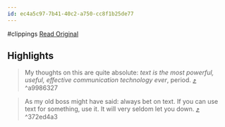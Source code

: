 ```yaml
---
id: ec4a5c97-7b41-40c2-a750-cc8f1b25de77
---
```


#clippings
[Read Original](https://graydon2.dreamwidth.org/193447.html)

## Highlights

> My thoughts on this are quite absolute: _text is the most powerful, useful, effective communication technology ever_, period. [⤴️](https://omnivore.app/me/graydon-2-always-bet-on-text-18b62674488#a9986327-3864-4a23-88e4-142e3366ce35)  ^a9986327

> As my old boss might have said: always bet on text. If you can use text for something, use it. It will very seldom let you down. [⤴️](https://omnivore.app/me/graydon-2-always-bet-on-text-18b62674488#372ed4a3-8d61-4850-a56d-7b03dcac2951)  ^372ed4a3

